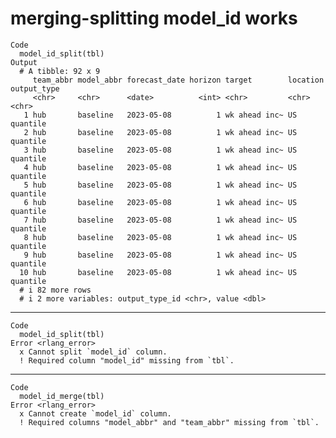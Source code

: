 # merging-splitting model_id works

    Code
      model_id_split(tbl)
    Output
      # A tibble: 92 x 9
         team_abbr model_abbr forecast_date horizon target        location output_type
         <chr>     <chr>      <date>          <int> <chr>         <chr>    <chr>      
       1 hub       baseline   2023-05-08          1 wk ahead inc~ US       quantile   
       2 hub       baseline   2023-05-08          1 wk ahead inc~ US       quantile   
       3 hub       baseline   2023-05-08          1 wk ahead inc~ US       quantile   
       4 hub       baseline   2023-05-08          1 wk ahead inc~ US       quantile   
       5 hub       baseline   2023-05-08          1 wk ahead inc~ US       quantile   
       6 hub       baseline   2023-05-08          1 wk ahead inc~ US       quantile   
       7 hub       baseline   2023-05-08          1 wk ahead inc~ US       quantile   
       8 hub       baseline   2023-05-08          1 wk ahead inc~ US       quantile   
       9 hub       baseline   2023-05-08          1 wk ahead inc~ US       quantile   
      10 hub       baseline   2023-05-08          1 wk ahead inc~ US       quantile   
      # i 82 more rows
      # i 2 more variables: output_type_id <chr>, value <dbl>

---

    Code
      model_id_split(tbl)
    Error <rlang_error>
      x Cannot split `model_id` column.
      ! Required column "model_id" missing from `tbl`.

---

    Code
      model_id_merge(tbl)
    Error <rlang_error>
      x Cannot create `model_id` column.
      ! Required columns "model_abbr" and "team_abbr" missing from `tbl`.


